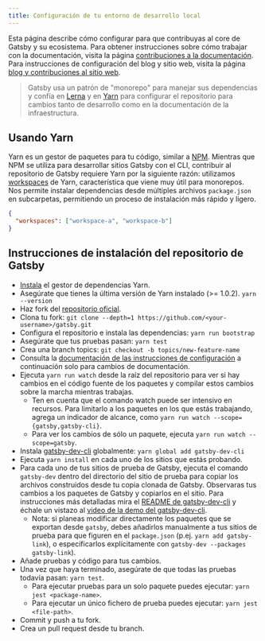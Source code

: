 ```yaml
---
title: Configuración de tu entorno de desarrollo local
---
```


Esta página describe cómo configurar para que contribuyas al core de Gatsby y su ecosistema. Para obtener instrucciones sobre cómo trabajar con la documentación, visita la página [contribuciones a la documentación](/contributing/docs-contributions/). Para instrucciones de configuración del blog y sitio web, visita la página [blog y contribuciones al sitio web](/contributing/blog-and-website-contributions/).

> Gatsby usa un patrón de "monorepo" para manejar sus dependencias y confía en
> [Lerna](https://lerna.js.org/) y en [Yarn](https://yarnpkg.com/en/) para configurar el
repositorio para cambios tanto de desarrollo como en la documentación de la infraestructura.

## Usando Yarn

Yarn es un gestor de paquetes para tu código, similar a [NPM](https://www.npmjs.com/). Mientras que NPM se utiliza para desarrollar sitios Gatsby con el CLI, contribuir al repositorio de Gatsby requiere Yarn por la siguiente razón: utilizamos [workspaces](https://yarnpkg.com/lang/en/docs/workspaces/) de Yarn, característica que viene muy útil para monorepos. Nos permite instalar dependencias desde múltiples archivos `package.json` en subcarpetas, permitiendo un proceso de instalación más rápido y ligero.

```json:title=package.json
{
  "workspaces": ["workspace-a", "workspace-b"]
}
```

## Instrucciones de instalación del repositorio de Gatsby

- [Instala](https://yarnpkg.com/en/docs/install) el gestor de dependencias Yarn.
- Asegúrate que tienes la última versión de Yarn instalado (>= 1.0.2). `yarn --version`
- Haz fork del [repositorio oficial](https://github.com/gatsbyjs/gatsby).
- Clona tu fork: `git clone --depth=1 https://github.com/<your-username>/gatsby.git`
- Configura el repositorio e instala las dependencias: `yarn run bootstrap`
- Asegúrate que tus pruebas pasan: `yarn test`
- Crea una branch topics: `git checkout -b topics/new-feature-name`
- Consulta la [documentación de las instrucciones de configuración](/contributing/docs-contributions#docs-site-setup-instructions) a continuación solo para cambios de documentación.
- Ejecuta `yarn run watch` desde la raíz del repositorio para ver si hay cambios en el código fuente de los paquetes y compilar estos cambios sobre la marcha mientras trabajas.
  - Ten en cuenta que el comando watch puede ser intensivo en recursos. Para limitarlo a los paquetes en los que estás trabajando, agrega un indicador de alcance, como `yarn run watch --scope={gatsby,gatsby-cli}`.
  - Para ver los cambios de sólo un paquete, ejecuta `yarn run watch --scope=gatsby`.
- Instala [gatsby-dev-cli](https://www.npmjs.com/package/gatsby-dev-cli) globalmente: `yarn global add gatsby-dev-cli`
- Ejecuta `yarn install` en cada uno de los sitios que estás probando.
- Para cada uno de tus sitios de prueba de Gatsby, ejecuta el comando `gatsby-dev` dentro del directorio del sitio de prueba para copiar
  los archivos construidos desde tu copia clonada de Gatsby. Observaras tus cambios
  a los paquetes de Gatsby y copiarlos en el sitio. Para instrucciones más detalladas
  mira el [README de gatsby-dev-cli](https://www.npmjs.com/package/gatsby-dev-cli) y
  échale un vistazo al [video de la demo del gatsby-dev-cli](https://www.youtube.com/watch?v=D0SwX1MSuas).
  - Nota: si planeas modificar directamente los paquetes que se exportan desde `gatsby`, debes añadirlos manualmente a tus sitios de prueba para que figuren en el `package.json` (p.ej. `yarn add gatsby-link`), o especificarlos explícitamente con `gatsby-dev --packages gatsby-link`).
- Añade pruebas y código para tus cambios.
- Una vez que haya terminado, asegúrate de que todas las pruebas todavía pasan: `yarn test`.
  - Para ejecutar pruebas para un solo paquete puedes ejecutar: `yarn jest <package-name>`.
  - Para ejecutar un único fichero de prueba puedes ejecutar: `yarn jest <file-path>`.
- Commit y push a tu fork.
- Crea un pull request desde tu branch.
